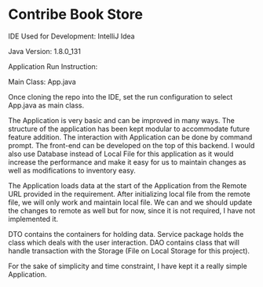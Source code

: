 # Contribe Book Store
IDE Used for Development: IntelliJ Idea

Java Version: 1.8.0_131

Application Run Instruction:

Main Class: App.java

Once cloning the repo into the IDE, set the run configuration to select App.java as main class.

The Application is very basic and can be improved in many ways. The structure of the application has been kept modular to accommodate future feature addition. 
The interaction with Application can be done by command prompt. The front-end can be developed on the top of this backend. I would also use Database instead of Local File for this application as it would increase the performance and make it easy for us to maintain changes as well as modifications to inventory easy.

The Application loads data at the start of the Application from the Remote URL provided in the requirement. After initializing local file from the remote file, we will only work and maintain local file. We can and we should update the changes to remote as well but for now, since it is not required, I have not implemented it.

DTO contains the containers for holding data.
Service package holds the class which deals with the user interaction.
DAO contains class that will handle transaction with the Storage (File on Local Storage for this project). 

For the sake of simplicity and time constraint, I have kept it a really simple Application. 
